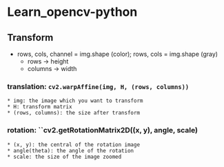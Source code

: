 # Learn_opencv-python


## Transform
* rows, cols, channel = img.shape (color); rows, cols = img.shape (gray)
    * rows -> height   
    * columns -> width

### translation: ``cv2.warpAffine(img, H, (rows, columns))``
    * img: the image which you want to transform
    * H: transform matrix
    * (rows, columns): the size after transform

### rotation: ``cv2.getRotationMatrix2D((x, y), angle, scale)
    * (x, y): the central of the rotation image
    * angle(theta): the angle of the rotation
    * scale: the size of the image zoomed